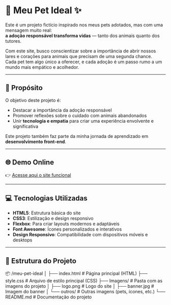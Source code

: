 # 🐾 Meu Pet Ideal ✨

Este é um projeto fictício inspirado nos meus pets adotados, mas com uma mensagem muito real:  
**a adoção responsável transforma vidas** — tanto dos animais quanto dos tutores.

Com este site, busco conscientizar sobre a importância de abrir nossos lares e corações para animais que precisam de uma segunda chance.  
Cada pet tem algo único a oferecer, e cada adoção é um passo rumo a um mundo mais empático e acolhedor.

---

## 🌟 Propósito

O objetivo deste projeto é:

- Destacar a importância da adoção responsável  
- Promover reflexões sobre o cuidado com animais abandonados  
- Unir **tecnologia e empatia** para criar uma experiência envolvente e significativa  

Este projeto também faz parte da minha jornada de aprendizado em **desenvolvimento front-end**.

---

## 🌐 Demo Online

👉 [Acesse aqui o site funcional](https://brucsa.github.io/meu-pet-ideal/)

---

## 💻 Tecnologias Utilizadas

- **HTML5**: Estrutura básica do site  
- **CSS3**: Estilização e design responsivo  
- **Flexbox**: Para criar layouts modernos e adaptáveis  
- **Font Awesome**: Ícones personalizados e interativos  
- **Design Responsivo**: Compatibilidade com dispositivos móveis e desktops  

---

## 📂 Estrutura do Projeto

📦 /meu-pet-ideal
│
├── index.html # Página principal (HTML)
├── style.css # Arquivo de estilo principal (CSS)
├── Imagens/ # Pasta com as imagens do projeto
│ ├── logo.png # Logo do site
│ ├── banner.jpg # Imagem do banner
│ └── outros/ # Outras imagens (pets, ícones, etc.)
└── README.md # Documentação do projeto
 

